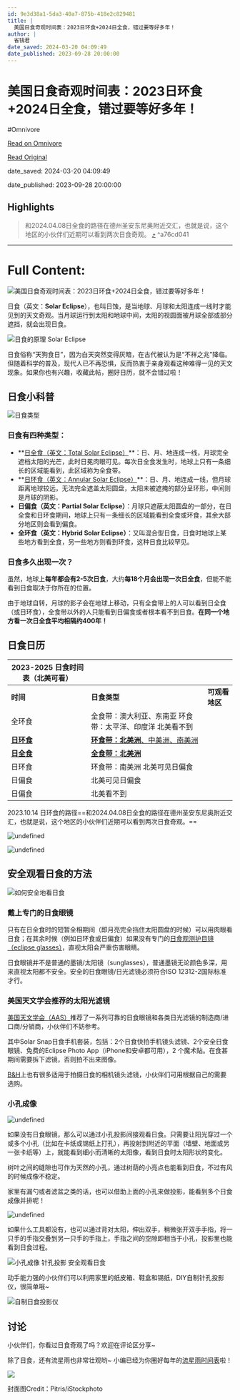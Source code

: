 ```yaml
---
id: 9e3d38a1-5da3-40a7-875b-418e2c829481
title: |
  美国日食奇观时间表：2023日环食+2024日全食，错过要等好多年！
author: |
  省钱君
date_saved: 2024-03-20 04:09:49
date_published: 2023-09-28 20:00:00
---
```


# 美国日食奇观时间表：2023日环食+2024日全食，错过要等好多年！
#Omnivore

[Read on Omnivore](https://omnivore.app/me/2023-2024-18e5ae8c9c6)

[Read Original](https://www.dealmoon.com/guide/981419)

date_saved: 2024-03-20 04:09:49

date_published: 2023-09-28 20:00:00

## Highlights

> 和2024.04.08日全食的路径在德州圣安东尼奥附近交汇，也就是说，这个地区的小伙伴们近期可以看到两次日食奇观。 [⤴️](https://omnivore.app/me/2023-2024-18e5ae8c9c6#a76cd041-7b80-46b7-a471-e0ef431e6568)  ^a76cd041


--- 

# Full Content: 

![美国日食奇观时间表：2023日环食+2024日全食，错过要等好多年！](https://proxy-prod.omnivore-image-cache.app/0x0,sX7fSG_SAdFbe0ahK1hSyqqfPAn3ML5JuE4_hkeoTAzs/https://imgcache.dealmoon.com/thumbimg.dealmoon.com/dealmoon/907/8eb/807/d333565b2ef8d8d32a207cd.jpg_1280_1280_3_41ec.jpg) 

日食（英文：**Solar Eclipse**），也叫日蚀，是当地球、月球和太阳连成一线时才能见到的天文奇观。当月球运行到太阳和地球中间，太阳的视圆面被月球全部或部分遮挡，就会出现日食。

![日食的原理 Solar Eclipse](https://proxy-prod.omnivore-image-cache.app/0x0,sObU15sclLb0qj1QNUAvbqJDh4qPPUqi9MMTtsBg3PbQ/https://thumbimg.dealmoon.com/dealmoon/977/eaf/9c4/1750d6f62a9579207184e07.gif)

日食俗称“天狗食日”，因为白天突然变得灰暗，在古代被认为是“不祥之兆”降临。但随着科学的普及，现代人已不再恐惧，反而热衷于亲身观看这种难得一见的天文现象。如果你也有兴趣，收藏此帖，圈好日历，就不会错过啦！

## 日食小科普

![日食类型](https://proxy-prod.omnivore-image-cache.app/0x0,sb7l_t5WmAtjWyXy4SzL5j5eElex2vw8cInXRtjkWVNs/https://imgcache.dealmoon.com/thumbimg.dealmoon.com/dealmoon/463/056/5b7/73355bd12f0e330d1fd4eeb.jpg_1080_0_3_6c54.jpg)

### 日食有四种类型：

* **[日全食（英文：Total Solar Eclipse）](https://www.dealmoon.com/guide/981343 "https://www.dealmoon.com/guide/981343")**：日、月、地连成一线，月球完全遮档太阳的光芒，此时日冕肉眼可见。每次日全食发生时，地球上只有一条细长的区域能看到，此区域称为全食带。
* **[日环食（英文：Annular Solar Eclipse）](https://www.dealmoon.com/guide/981544 "https://www.dealmoon.com/guide/981544")**：日、月、地连成一线，但月球距离地球较远，无法完全遮盖太阳圆盘，太阳未被遮掩的部分呈环形，中间则是月球的阴影。
* **日偏食（英文：Partial Solar Eclipse）**：月球只遮蔽太阳圆盘的一部分，在日全食和日环食期间，地球上只有一条细长的区域能看到全食或环食，其余大部分地区则会看到偏食。
* **全环食（英文：Hybrid Solar Eclipse）**：又叫混合型日食，日食时地球上某些地方看到全食，另一些地方则看到环食，这种日食比较罕见。

### 日食多久出现一次？

虽然，地球上**每年都会有2-5次日食**，大约**每18个月会出现一次日全食**，但能不能看到日食取决于你所在的位置。

由于地球自转，月球的影子会在地球上移动，只有全食带上的人可以看到日全食（或日环食），全食带以外的人只能看到日偏食或者根本看不到日食。**在同一个地方看一次日全食平均相隔约400年！**

## 日食日历

| **2023-2025 日食时间表（北美可看）**                                                                |                                                                                                      |           |
| ---------------------------------------------------------------------------------------- | ---------------------------------------------------------------------------------------------------- | --------- |
| **时间**                                                                                   | **日食类型**                                                                                             | **可观看地区** |
| 全环食                                                                                      | 全食带：澳大利亚、东南亚 环食带：太平洋、印度洋 北美看不到                                                                       |           |
| [**日环食**](https://www.dealmoon.com/guide/981544 "https://www.dealmoon.com/guide/981544") | [**环食带：北美洲**、中美洲、南美洲](https://www.dealmoon.com/guide/981544 "https://www.dealmoon.com/guide/981544") |           |
| [**日全食**](https://www.dealmoon.com/guide/981343 "https://www.dealmoon.com/guide/981343") | [**全食带：北美洲**](https://www.dealmoon.com/guide/981343 "https://www.dealmoon.com/guide/981343")         |           |
| 日环食                                                                                      | 环食带：南美洲 北美可见日偏食                                                                                      |           |
| 日偏食                                                                                      | 北美可见日偏食                                                                                              |           |
| 日偏食                                                                                      | 北美看不到                                                                                                |           |

2023.10.14 日环食的路径==和2024.04.08日全食的路径在德州圣安东尼奥附近交汇，也就是说，这个地区的小伙伴们近期可以看到两次日食奇观。==

![undefined](https://proxy-prod.omnivore-image-cache.app/0x0,sGQGXYJsInXaCqJ5sw7BnpJe8GsjOiUuJbVmFwMyvkWY/https://imgcache.dealmoon.com/thumbimg.dealmoon.com/dealmoon/145/e5c/204/ba142e57da2ab7578558b54.jpg_1080_0_3_ad27.jpg)

![undefined](https://proxy-prod.omnivore-image-cache.app/0x0,sSBiTleb4kqX9fwBhQXUMN7KwFlu8DxcXI6jxahasfZc/https://imgcache.dealmoon.com/thumbimg.dealmoon.com/dealmoon/ece/9f3/d1e/4ebd1045bd4995dac564512.jpg_1080_0_3_0a60.jpg)

## 安全观看日食的方法

![如何安全地看日食](https://proxy-prod.omnivore-image-cache.app/0x0,s_j6F_INRTZLiQEUysgjQ5kSnoNgxSDz0O6IAHlX7p94/https://imgcache.dealmoon.com/thumbimg.dealmoon.com/dealmoon/20c/9e2/d91/e1604bbed85b4f4ea4567d3.jpg_1080_0_3_3dce.jpg)

### 戴上专门的日食眼镜

只有在日全食时的短暂全相期间（即月亮完全挡住太阳圆盘的时候）可以用肉眼看日食；在其余时候（例如日环食或日偏食）如果没有专门的[日食观测护目镜（eclipse glasses）](https://www.dealmoon.com/exec/j?type=shopping-guide&d=981419&url=https%3A%2F%2Fwww.bhphotovideo.com%2Fc%2Fproduct%2F1750787-REG%2Famerican%5Fpaper%5Foptics%5Feclipbp%5Fsolar%5Feclipse%5Fglasses.html%3FBI%3D19175%26KBID%3D10953 "https://www.dealmoon.com/exec/j?type=shopping-guide&d=981419&url=https%3A%2F%2Fwww.bhphotovideo.com%2Fc%2Fproduct%2F1750787-REG%2Famerican_paper_optics_eclipbp_solar_eclipse_glasses.html%3FBI%3D19175%26KBID%3D10953")，直视太阳会严重伤害眼睛。

日食眼镜并不是普通的墨镜/太阳镜（sunglasses），普通墨镜无论颜色多深，用来直视太阳都不安全。安全的日食眼镜/日光滤镜必须符合ISO 12312-2国际标准才行。

### 美国天文学会推荐的太阳光滤镜

[美国天文学会（AAS）](https://www.dealmoon.com/exec/j?type=shopping-guide&d=981419&url=https%3A%2F%2Feclipse.aas.org%2Fresources%2Fsolar-filters "https://www.dealmoon.com/exec/j?type=shopping-guide&d=981419&url=https%3A%2F%2Feclipse.aas.org%2Fresources%2Fsolar-filters")推荐了一系列可靠的日食眼镜和各类日光滤镜的制造商/进口商/分销商，小伙伴们不妨参考。

其中Solar Snap日食手机套装，包括：2个日食快拍手机镜头滤镜、2个安全日食眼镜、免费的Eclipse Photo App（iPhone和安卓都可用），2 个魔术贴。在食甚期间需要拆下滤镜，否则拍不出来图像。

[B&H](https://www.dealmoon.com/exec/j?type=shopping-guide&d=981419&url=https%3A%2F%2Fwww.bhphotovideo.com%2Fc%2Fsearch%3FBI%3D19175%26InitialSearch%3Dyes%26KBID%3D10953%26N%3D0%26Ntt%3Dsolar%2Bfilter%26sts%3Dps "https://www.dealmoon.com/exec/j?type=shopping-guide&d=981419&url=https%3A%2F%2Fwww.bhphotovideo.com%2Fc%2Fsearch%3FBI%3D19175%26InitialSearch%3Dyes%26KBID%3D10953%26N%3D0%26Ntt%3Dsolar%2Bfilter%26sts%3Dps")上也有很多适用于拍摄日食的相机镜头滤镜，小伙伴们可用根据自己的需要选购。

### 小孔成像

![undefined](https://proxy-prod.omnivore-image-cache.app/0x0,sDOhOeojs-aeKKOchE_kXuQ_Hk5u7L_G1sCBUosQOkWM/https://imgcache.dealmoon.com/thumbimg.dealmoon.com/dealmoon/435/fbc/b3f/20647a63411641e1b0c5d56.jpg_1080_0_3_0eae.jpg)

如果没有日食眼镜，那么可以通过小孔投影间接观看日食。只需要让阳光穿过一个或多个小孔（比如在卡纸或锡纸上打孔），再投射到附近的平面（墙壁、地面或另一张卡纸等）上，就能看到细小而清晰的太阳像，看到日食时太阳形状的变化。

树叶之间的缝隙也可作为天然的小孔，通过树荫的小亮点也能看到日食，不过有风的时候成像不稳定。

家里有漏勺或者滤盆之类的话，也可以借助上面的小孔来做投影，能看到多个日食成像并排呢！

![undefined](https://proxy-prod.omnivore-image-cache.app/0x0,s2DCErSEQrrgB64AFCX4FaVNJAW1FhlYs-D3qxBLF80o/https://imgcache.dealmoon.com/thumbimg.dealmoon.com/dealmoon/e8d/0a0/a23/78a0d6ca3de4aa7acb83f2a.jpg_1080_0_3_0e60.jpg)

如果什么工具都没有，也可以通过背对太阳，伸出双手，稍微张开双手手指，将一只手的手指交叠到另一只手的手指上，手指之间的空隙即相当于小孔，投影里也能看到日食过程。

![小孔成像 针孔投影 安全观看日食](https://proxy-prod.omnivore-image-cache.app/0x0,sUVYhlD_Avr_XC8U2vK14sbEN00v5UQj0luBrCtbuxsU/https://thumbimg.dealmoon.com/dealmoon/792/ac2/b3f/26595d84e1eb49d068573fa.gif)

动手能力强的小伙伴们可以利用家里的纸皮箱、鞋盒和锡纸，DIY自制针孔投影仪，很简单哦\~

![自制日食投影仪](https://proxy-prod.omnivore-image-cache.app/0x0,svH6FN56iX6c7SL30BgeJ6-GUXhq6Xt4npuF62LABjLQ/https://imgcache.dealmoon.com/thumbimg.dealmoon.com/dealmoon/2c5/519/60c/159a4a5c74755fd422b637d.jpg_1080_0_3_54d1.jpg)

## 讨论

小伙伴们，你看过日食奇观了吗？欢迎在评论区分享\~

除了日食，还有流星雨也非常壮观哟\~ 小编已经为你圈好每年的[流星雨时间表](https://www.dealmoon.com/guide/981089 "https://www.dealmoon.com/guide/981089")啦！

[ ![](https://proxy-prod.omnivore-image-cache.app/0x0,s3yySBSB-CuIWaz0NRYln3BneN1fcfjfA0Re_tUGnGKM/https://imgcache.dealmoon.com/thumbimg.dealmoon.com/dealmoon/ba1/382/60b/726c57b2fd578a86b738e65.jpg_480_0_3_f03b.jpg) ](https://www.dealmoon.com/guide/981544)

封面图Credit：Pitris/iStockphoto
